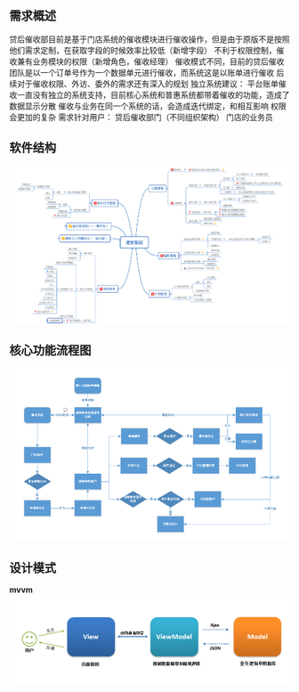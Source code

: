 
## 需求概述
贷后催收部目前是基于门店系统的催收模块进行催收操作，但是由于原版不是按照他们需求定制，在获取字段的时候效率比较低（新增字段）
不利于权限控制，催收兼有业务模块的权限（新增角色，催收经理）
催收模式不同，目前的贷后催收团队是以一个订单号作为一个数据单元进行催收，而系统这是以账单进行催收
后续对于催收权限、外访、委外的需求还有深入的规划
 独立系统建议：
平台账单催收一直没有独立的系统支持，目前核心系统和普惠系统都带着催收的功能，造成了数据显示分散
催收与业务在同一个系统的话，会造成迭代绑定，和相互影响
权限会更加的复杂
需求针对用户：
贷后催收部门（不同组织架构）
门店的业务员

## 软件结构
<img src="./img/soft.png">

## 核心功能流程图
<img src="./img/process.png">

## 设计模式
**mvvm** </br>
<img src="./img/mvvm.png">


 
